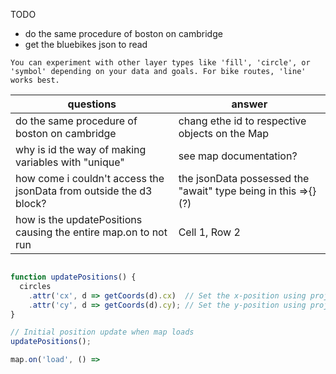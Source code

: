 TODO
- do the same procedure of boston on cambridge
- get the bluebikes json to read

```
You can experiment with other layer types like 'fill', 'circle', or 'symbol' depending on your data and goals. For bike routes, 'line' works best.
```

| questions      | answer     |
| ------------- | ------------- |
| do the same procedure of boston on cambridge | chang ethe id to respective objects on the Map |
| why is id the way of making variables with "unique"  | see map documentation? |
| how come i couldn't access the jsonData from outside the d3 block?  | the jsonData possessed the "await" type being in this =>{} (?) |
| how is the updatePositions causing the entire map.on to not run  | Cell 1, Row 2 |




```javascript

function updatePositions() {
  circles
    .attr('cx', d => getCoords(d).cx)  // Set the x-position using projected coordinates
    .attr('cy', d => getCoords(d).cy); // Set the y-position using projected coordinates
}

// Initial position update when map loads
updatePositions();

map.on('load', () =>
```


